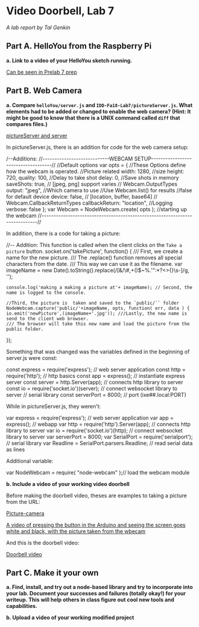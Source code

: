 # Video Doorbell, Lab 7

*A lab report by Tal Genkin*


## Part A. HelloYou from the Raspberry Pi

**a. Link to a video of your HelloYou sketch running.**

[Can be seen in Prelab 7 prep](https://github.com/TalGenkin/Interactive--Device-Design/blob/master/Lab7Prep.md)

## Part B. Web Camera

**a. Compare `helloYou/server.js` and `IDD-Fa18-Lab7/pictureServer.js`. What elements had to be added or changed to enable the web camera? (Hint: It might be good to know that there is a UNIX command called `diff` that compares files.)**

[pictureServer and server](https://github.com/TalGenkin/Interactive--Device-Design/blob/master/pictureServerandServer.png)

In pictureServer.js, there is an addition for code for the web camera setup:

/--Additions:
//----------------------------WEBCAM SETUP------------------------------------//
//Default options
var opts = { //These Options define how the webcam is operated.
    //Picture related
    width: 1280, //size
    height: 720,
    quality: 100,
    //Delay to take shot
    delay: 0,
    //Save shots in memory
    saveShots: true,
    // [jpeg, png] support varies
    // Webcam.OutputTypes
    output: "jpeg",
    //Which camera to use
    //Use Webcam.list() for results
    //false for default device
    device: false,
    // [location, buffer, base64]
    // Webcam.CallbackReturnTypes
    callbackReturn: "location",
    //Logging
    verbose: false
};
var Webcam = NodeWebcam.create( opts ); //starting up the webcam
//----------------------------------------------------------------------------//


In addition, there is a code for taking a picture:


//-- Addition: This function is called when the client clicks on the `Take a picture` button.
  socket.on('takePicture', function() {
    /// First, we create a name for the new picture.
    /// The .replace() function removes all special characters from the date.
    /// This way we can use it as the filename.
    var imageName = new Date().toString().replace(/[&\/\\#,+()$~%.'":*?<>{}\s-]/g, '');

    console.log('making a making a picture at'+ imageName); // Second, the name is logged to the console.

    //Third, the picture is  taken and saved to the `public/`` folder
    NodeWebcam.capture('public/'+imageName, opts, function( err, data ) {
    io.emit('newPicture',(imageName+'.jpg')); ///Lastly, the new name is send to the client web browser.
    /// The browser will take this new name and load the picture from the public folder.
  });
  
Something that was changed was the variables defined in the beginning of server.js were const:


const express = require('express'); // web server application
const http = require('http');       // http basics
const app = express();                          // instantiate express server
const server = http.Server(app);        // connects http library to server
const io = require('socket.io')(server);        // connect websocket library to server  // serial library
const serverPort = 8000;            // port (ixe##.local:PORT)


While in pictureServer.js, they weren't:


var express = require('express'); // web server application
var app = express(); // webapp
var http = require('http').Server(app); // connects http library to server
var io = require('socket.io')(http); // connect websocket library to server
var serverPort = 8000;
var SerialPort = require('serialport'); // serial library
var Readline = SerialPort.parsers.Readline; // read serial data as lines


Additional variable:

var NodeWebcam = require( "node-webcam" );// load the webcam module


**b. Include a video of your working video doorbell**

Before making the doorbell video, theses are examples to taking a picture from the URL:

[Picture-camera](https://github.com/TalGenkin/Interactive--Device-Design/blob/master/cameraPicture.png)

[A video of pressing the button in the Arduino and seeing the screen goes white and black, with the picture taken from the wbecam](https://youtu.be/Tw60-grqKYY)

And this is the doorbell video:

[Doorbell video](https://youtu.be/txjqDXRT33w)

## Part C. Make it your own

**a. Find, install, and try out a node-based library and try to incorporate into your lab. Document your successes and failures (totally okay!) for your writeup. This will help others in class figure out cool new tools and capabilities.**

**b. Upload a video of your working modified project**
